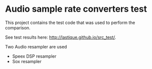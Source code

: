 

Audio sample rate converters test
=================================

This project contains the test code that was used to perform the comparison.

See test results here: http://lastique.github.io/src_test/.

Two Audio resampler are used 
* Speex DSP resampler
* Sox resampler

